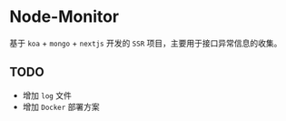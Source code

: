 # Node-Monitor

基于 `koa` + `mongo` + `nextjs` 开发的 `SSR` 项目，主要用于接口异常信息的收集。

## TODO

- 增加 `log` 文件
- 增加 `Docker` 部署方案
